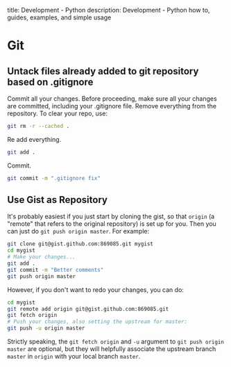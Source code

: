title: Development - Python
description: Development - Python how to, guides, examples, and simple usage

# Git

## Untack files already added to git repository based on .gitignore

Commit all your changes. Before proceeding, make sure all your changes are committed, including your .gitignore file.
Remove everything from the repository. To clear your repo, use:

```bash
git rm -r --cached .
```

Re add everything.

```bash
git add .
```

Commit.

```bash
git commit -m ".gitignore fix"
```

## Use Gist as Repository

It's probably easiest if you just start by cloning the gist, so that `origin` (a "remote" that refers to the original repository) is set up for you. Then you can just do `git push origin master`. For example:

```bash
git clone git@gist.github.com:869085.git mygist
cd mygist
# Make your changes...
git add .
git commit -m "Better comments"
git push origin master
```

However, if you don't want to redo your changes, you can do:

```bash
cd mygist
git remote add origin git@gist.github.com:869085.git
git fetch origin
# Push your changes, also setting the upstream for master:
git push -u origin master
```

Strictly speaking, the `git fetch origin` and `-u` argument to `git push origin master` are optional, but they will helpfully associate the upstream branch `master` in `origin` with your local branch `master`.
